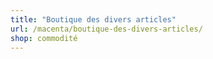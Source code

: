 ```yaml
---
title: "Boutique des divers articles"
url: /macenta/boutique-des-divers-articles/
shop: commodité
---
```

